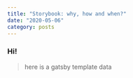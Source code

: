 ```yaml
---
title: "Storybook: why, how and when?"
date: "2020-05-06"
category: posts
---
```


### Hi!

> here is a gatsby template data
